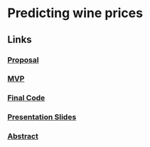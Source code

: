 # Predicting wine prices

## Links

### [Proposal](https://github.com/Elaela22/wine_prices/blob/main/project_proposal.md)

### [MVP](https://github.com/Elaela22/wine_prices/blob/main/MVP.md)

### [Final Code](https://github.com/Elaela22/wine_prices/blob/main/Wine%20Project%20(2).ipynb)

### [Presentation Slides](https://github.com/Elaela22/wine_prices/blob/main/Red%20Wine%20Prices%20(1).pdf)

### [Abstract](https://github.com/Elaela22/wine_prices/blob/main/written_description.md)
